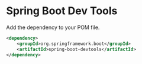 # Spring Boot Dev Tools

Add the dependency to your POM file.

```xml
<dependency>
    <groupId>org.springframework.boot</groupId>
    <artifactId>spring-boot-devtools</artifactId>
</dependency>
```